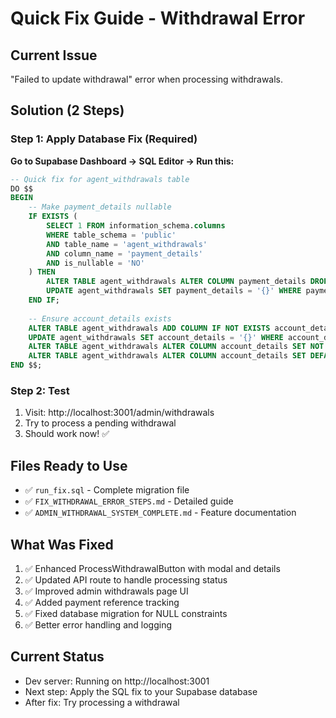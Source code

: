 # Quick Fix Guide - Withdrawal Error

## Current Issue
"Failed to update withdrawal" error when processing withdrawals.

## Solution (2 Steps)

### Step 1: Apply Database Fix (Required)

**Go to Supabase Dashboard → SQL Editor → Run this:**

```sql
-- Quick fix for agent_withdrawals table
DO $$ 
BEGIN
    -- Make payment_details nullable
    IF EXISTS (
        SELECT 1 FROM information_schema.columns 
        WHERE table_schema = 'public'
        AND table_name = 'agent_withdrawals' 
        AND column_name = 'payment_details'
        AND is_nullable = 'NO'
    ) THEN
        ALTER TABLE agent_withdrawals ALTER COLUMN payment_details DROP NOT NULL;
        UPDATE agent_withdrawals SET payment_details = '{}' WHERE payment_details IS NULL;
    END IF;
    
    -- Ensure account_details exists
    ALTER TABLE agent_withdrawals ADD COLUMN IF NOT EXISTS account_details JSONB;
    UPDATE agent_withdrawals SET account_details = '{}' WHERE account_details IS NULL;
    ALTER TABLE agent_withdrawals ALTER COLUMN account_details SET NOT NULL;
    ALTER TABLE agent_withdrawals ALTER COLUMN account_details SET DEFAULT '{}'::jsonb;
END $$;
```

### Step 2: Test

1. Visit: http://localhost:3001/admin/withdrawals
2. Try to process a pending withdrawal
3. Should work now! ✅

## Files Ready to Use

- ✅ `run_fix.sql` - Complete migration file
- ✅ `FIX_WITHDRAWAL_ERROR_STEPS.md` - Detailed guide
- ✅ `ADMIN_WITHDRAWAL_SYSTEM_COMPLETE.md` - Feature documentation

## What Was Fixed

1. ✅ Enhanced ProcessWithdrawalButton with modal and details
2. ✅ Updated API route to handle processing status
3. ✅ Improved admin withdrawals page UI
4. ✅ Added payment reference tracking
5. ✅ Fixed database migration for NULL constraints
6. ✅ Better error handling and logging

## Current Status

- Dev server: Running on http://localhost:3001
- Next step: Apply the SQL fix to your Supabase database
- After fix: Try processing a withdrawal

